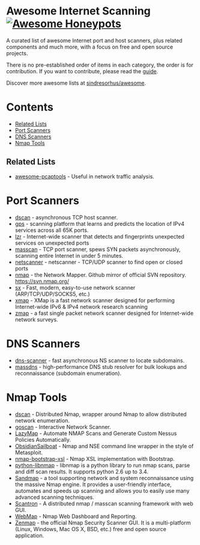 # Awesome Internet Scanning [![Awesome Honeypots](https://cdn.rawgit.com/sindresorhus/awesome/d7305f38d29fed78fa85652e3a63e154dd8e8829/media/badge.svg)](https://github.com/sindresorhus/awesome)

A curated list of awesome Internet port and host scanners, plus related components and much more, with a focus on free and open source projects.

There is no pre-established order of items in each category, the order is for contribution. If you want to contribute, please read the [guide](CONTRIBUTING.md).

Discover more awesome lists at [sindresorhus/awesome](https://github.com/sindresorhus/awesome).

# Contents

- [Related Lists](#related-lists)
- [Port Scanners](#port-scanners)
- [DNS Scanners](#dns-scanners)
- [Nmap Tools](#nmap-tools)

## Related Lists

- [awesome-pcaptools](https://github.com/caesar0301/awesome-pcaptools) - Useful in network traffic analysis.

# Port Scanners 

- [dscan](https://github.com/dugsong/dscan) - asynchronous TCP host scanner.
- [gps](https://github.com/stanford-esrg/gps) -  scanning platform that learns and predicts the location of IPv4 services across all 65K ports.
- [lzr](https://github.com/stanford-esrg/lzr) - Internet-wide scanner that detects and fingerprints unexpected services on unexpected ports
- [masscan](https://github.com/robertdavidgraham/masscan) - TCP port scanner, spews SYN packets asynchronously, scanning entire Internet in under 5 minutes.
- [netscanner](https://github.com/R4yGM/netscanner) - netscanner - TCP/UDP scanner to find open or closed ports
- [nmap](https://github.com/nmap/nmap) - the Network Mapper. Github mirror of official SVN repository. https://svn.nmap.org/
- [sx](https://github.com/v-byte-cpu/sx) - Fast, modern, easy-to-use network scanner (ARP/TCP/UDP/SOCKS5, etc.)
- [xmap](https://github.com/idealeer/xmap) - XMap is a fast network scanner designed for performing Internet-wide IPv6 & IPv4 network research scanning
- [zmap](https://github.com/zmap/zmap) - a fast single packet network scanner designed for Internet-wide network surveys. 

# DNS Scanners 

- [dns-scanner](https://github.com/avin/dns-scanner) - fast asynchronous NS scanner to locate subdomains.
- [massdns](https://github.com/blechschmidt/massdns) - high-performance DNS stub resolver for bulk lookups and reconnaissance (subdomain enumeration).

# Nmap Tools

- [dscan](https://github.com/0x4E0x650x6F/dscan) - Distributed Nmap, wrapper around Nmap to allow distributed network enumeration.
- [goscan](https://github.com/marco-lancini/goscan) - Interactive Network Scanner.
- [LazyMap](https://github.com/commonexploits/port-scan-automation) - Automate NMAP Scans and Generate Custom Nessus Policies Automatically.
- [ObsidianSailboat](https://github.com/paralax/ObsidianSailboat) - Nmap and NSE command line wrapper in the style of Metasploit.
- [nmap-bootstrap-xsl](https://github.com/honze-net/nmap-bootstrap-xsl) - Nmap XSL implementation with Bootstrap.
- [python-libnmap](https://github.com/savon-noir/python-libnmap) - libnmap is a python library to run nmap scans, parse and diff scan results. It supports python 2.6 up to 3.4. 
- [Sandmap](https://github.com/trimstray/sandmap) - a tool supporting network and system reconnaissance using the massive Nmap engine. It provides a user-friendly interface, automates and speeds up scanning and allows you to easily use many advanced scanning techniques.
- [Scantron](https://github.com/rackerlabs/scantron) - A distributed nmap / masscan scanning framework with web GUI.
- [WebMap](https://github.com/SabyasachiRana/WebMap) - Nmap Web Dashboard and Reporting.
- [Zenmap](https://nmap.org/zenmap/) - the official Nmap Security Scanner GUI. It is a multi-platform (Linux, Windows, Mac OS X, BSD, etc.) free and open source application.

